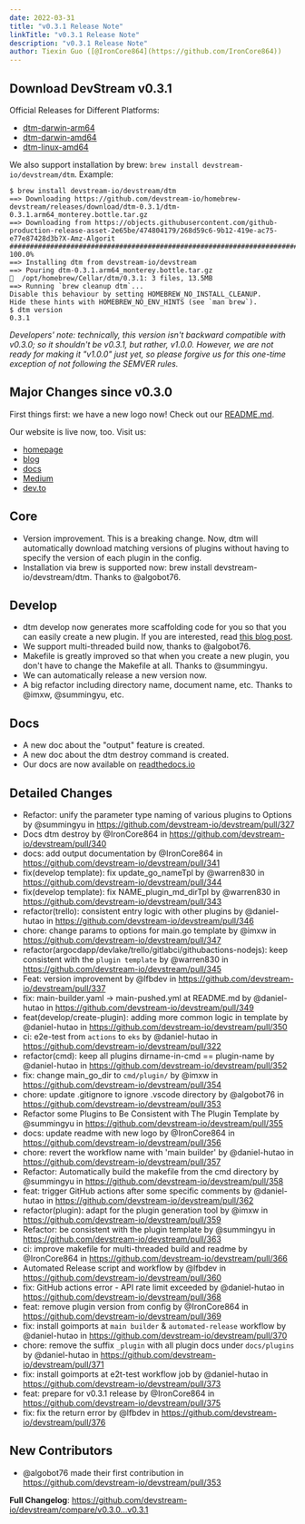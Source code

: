 ```yaml
---
date: 2022-03-31
title: "v0.3.1 Release Note"
linkTitle: "v0.3.1 Release Note"
description: "v0.3.1 Release Note"
author: Tiexin Guo ([@IronCore864](https://github.com/IronCore864))
---
```


## Download DevStream v0.3.1

Official Releases for Different Platforms:

- [dtm-darwin-arm64](https://devstream.gateway.scarf.sh/releases/v0.3.1/dtm-darwin-arm64)
- [dtm-darwin-amd64](https://devstream.gateway.scarf.sh/releases/v0.3.1/dtm-darwin-amd64)
- [dtm-linux-amd64](https://devstream.gateway.scarf.sh/releases/v0.3.1/dtm-linux-amd64)

We also support installation by brew: `brew install devstream-io/devstream/dtm`. Example:
```shell
$ brew install devstream-io/devstream/dtm
==> Downloading https://github.com/devstream-io/homebrew-devstream/releases/download/dtm-0.3.1/dtm-0.3.1.arm64_monterey.bottle.tar.gz
==> Downloading from https://objects.githubusercontent.com/github-production-release-asset-2e65be/474804179/268d59c6-9b12-419e-ac75-e77e87428d3b?X-Amz-Algorit
######################################################################## 100.0%
==> Installing dtm from devstream-io/devstream
==> Pouring dtm-0.3.1.arm64_monterey.bottle.tar.gz
🍺  /opt/homebrew/Cellar/dtm/0.3.1: 3 files, 13.5MB
==> Running `brew cleanup dtm`...
Disable this behaviour by setting HOMEBREW_NO_INSTALL_CLEANUP.
Hide these hints with HOMEBREW_NO_ENV_HINTS (see `man brew`).
$ dtm version
0.3.1
```

_Developers' note: technically, this version isn't backward compatible with v0.3.0; so it shouldn't be v0.3.1, but rather, v1.0.0. However, we are not ready for making it "v1.0.0" just yet, so please forgive us for this one-time exception of not following the SEMVER rules._

## Major Changes since v0.3.0

First things first: we have a new logo now! Check out our [README.md](https://github.com/devstream-io/devstream#readme=).

Our website is live now, too. Visit us:
- [homepage](https://dtm.dev/)
- [blog](https://blog.dtm.dev/)
- [docs](https://docs.dtm.dev/en/latest/)
- [Medium](https://medium.com/devstream)
- [dev.to](https://dev.to/devstream)

## Core

- Version improvement. This is a breaking change. Now, dtm will automatically download matching versions of plugins without having to specify the version of each plugin in the config.
- Installation via brew is supported now: brew install devstream-io/devstream/dtm. Thanks to @algobot76.

## Develop
- dtm develop now generates more scaffolding code for you so that you can easily create a new plugin. If you are interested, read [this blog post](https://blog.dtm.dev/post/2022-03/creating-a-plugin/).
- We support multi-threaded build now, thanks to @algobot76.
- Makefile is greatly improved so that when you create a new plugin, you don't have to change the Makefile at all. Thanks to @summingyu.
- We can automatically release a new version now.
- A big refactor including directory name, document name, etc. Thanks to @imxw, @summingyu, etc.

## Docs
- A new doc about the "output" feature is created.
- A new doc about the dtm destroy command is created.
- Our docs are now available on [readthedocs.io](https://docs.dtm.dev/en/latest/)

## Detailed Changes
* Refactor: unify the parameter type naming of various plugins to Options by @summingyu in https://github.com/devstream-io/devstream/pull/327
* Docs dtm destroy by @IronCore864 in https://github.com/devstream-io/devstream/pull/340
* docs: add output documentation by @IronCore864 in https://github.com/devstream-io/devstream/pull/341
* fix(develop template): fix update_go_nameTpl by @warren830 in https://github.com/devstream-io/devstream/pull/344
* fix(develop template): fix NAME_plugin_md_dirTpl by @warren830 in https://github.com/devstream-io/devstream/pull/343
* refactor(trello): consistent entry logic with other plugins by @daniel-hutao in https://github.com/devstream-io/devstream/pull/346
* chore: change params to options for main.go template by @imxw in https://github.com/devstream-io/devstream/pull/347
* refactor(argocdapp/devlake/trello/gitlabci/githubactions-nodejs): keep consistent with the `plugin template` by @warren830 in https://github.com/devstream-io/devstream/pull/345
* Feat: version improvement by @lfbdev in https://github.com/devstream-io/devstream/pull/337
* fix: main-builder.yaml -> main-pushed.yml at README.md by @daniel-hutao in https://github.com/devstream-io/devstream/pull/349
* feat(develop/create-plugin): adding more common logic in template by @daniel-hutao in https://github.com/devstream-io/devstream/pull/350
* ci: e2e-test from `actions` to `eks` by @daniel-hutao in https://github.com/devstream-io/devstream/pull/322
* refactor(cmd): keep all plugins dirname-in-cmd == plugin-name by @daniel-hutao in https://github.com/devstream-io/devstream/pull/352
* fix: change main_go_dir to `cmd/plugin/` by @imxw in https://github.com/devstream-io/devstream/pull/354
* chore: update .gitignore to ignore .vscode directory by @algobot76 in https://github.com/devstream-io/devstream/pull/353
* Refactor some Plugins to Be Consistent with The Plugin Template by @summingyu in https://github.com/devstream-io/devstream/pull/355
* docs: update readme with new logo by @IronCore864 in https://github.com/devstream-io/devstream/pull/356
* chore: revert the workflow name with 'main builder' by @daniel-hutao in https://github.com/devstream-io/devstream/pull/357
* Refactor: Automatically build the makefile from the cmd directory by @summingyu in https://github.com/devstream-io/devstream/pull/358
* feat: trigger GitHub actions after some specific comments by @daniel-hutao in https://github.com/devstream-io/devstream/pull/362
* refactor(plugin): adapt for the plugin generation tool by @imxw in https://github.com/devstream-io/devstream/pull/359
* Refactor: be consistent with the plugin template by @summingyu in https://github.com/devstream-io/devstream/pull/363
* ci: improve makefile for multi-threaded build and readme by @IronCore864 in https://github.com/devstream-io/devstream/pull/366
* Automated Release script and workflow by @lfbdev in https://github.com/devstream-io/devstream/pull/360
* fix: GitHub actions error - API rate limit exceeded by @daniel-hutao in https://github.com/devstream-io/devstream/pull/368
* feat: remove plugin version from config by @IronCore864 in https://github.com/devstream-io/devstream/pull/369
* fix: install goimports at `main builder` & `automated-release` workflow by @daniel-hutao in https://github.com/devstream-io/devstream/pull/370
* chore: remove the suffix `_plugin` with all plugin docs under `docs/plugins` by @daniel-hutao in https://github.com/devstream-io/devstream/pull/371
* fix: install goimports at e2t-test workflow job by @daniel-hutao in https://github.com/devstream-io/devstream/pull/373
* feat: prepare for v0.3.1 release by @IronCore864 in https://github.com/devstream-io/devstream/pull/375
* fix: fix the return error by @lfbdev in https://github.com/devstream-io/devstream/pull/376

## New Contributors
* @algobot76 made their first contribution in https://github.com/devstream-io/devstream/pull/353

**Full Changelog**: https://github.com/devstream-io/devstream/compare/v0.3.0...v0.3.1